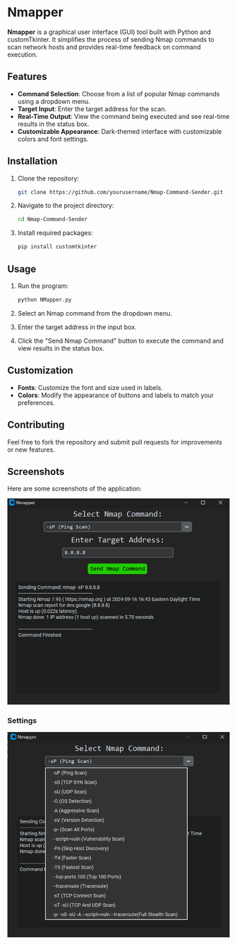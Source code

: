 # Nmapper

**Nmapper** is a graphical user interface (GUI) tool built with Python and customTkinter. It simplifies the process of sending Nmap commands to scan network hosts and provides real-time feedback on command execution.

## Features

- **Command Selection**: Choose from a list of popular Nmap commands using a dropdown menu.
- **Target Input**: Enter the target address for the scan.
- **Real-Time Output**: View the command being executed and see real-time results in the status box.
- **Customizable Appearance**: Dark-themed interface with customizable colors and font settings.

## Installation

1. Clone the repository:
    ```bash
    git clone https://github.com/yourusername/Nmap-Command-Sender.git
    ```

2. Navigate to the project directory:
    ```bash
    cd Nmap-Command-Sender
    ```

3. Install required packages:
    ```bash
    pip install customtkinter
    ```

## Usage

1. Run the program:
    ```bash
    python NMapper.py
    ```

2. Select an Nmap command from the dropdown menu.

3. Enter the target address in the input box.

4. Click the "Send Nmap Command" button to execute the command and view results in the status box.

## Customization

- **Fonts**: Customize the font and size used in labels.
- **Colors**: Modify the appearance of buttons and labels to match your preferences.

## Contributing

Feel free to fork the repository and submit pull requests for improvements or new features.

## Screenshots

Here are some screenshots of the application:

![Layout](https://github.com/MathewsCustoms/Nmapper/blob/main/NMapper8888ping.png)

### Settings

![Settings](https://github.com/MathewsCustoms/Nmapper/blob/main/scansettings.png)
